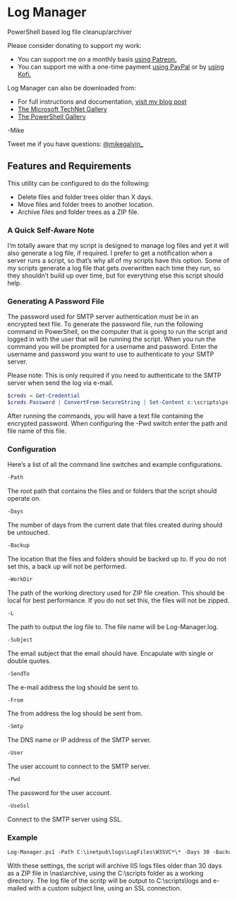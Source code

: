 # Log Manager

PowerShell based log file cleanup/archiver

Please consider donating to support my work:

* You can support me on a monthly basis [using Patreon.](https://www.patreon.com/mikegalvin)
* You can support me with a one-time payment [using PayPal](https://www.paypal.me/digressive) or by [using Kofi.](https://ko-fi.com/mikegalvin)

Log Manager can also be downloaded from:

* For full instructions and documentation, [visit my blog post](https://gal.vin/2017/06/13/powershell-log-manager)
* [The Microsoft TechNet Gallery](https://gallery.technet.microsoft.com/scriptcenter/Log-Manager-PowerShell-c558219c?redir=0)
* [The PowerShell Gallery](https://www.powershellgallery.com/packages/Log-Manager)

-Mike

Tweet me if you have questions: [@mikegalvin_](https://twitter.com/mikegalvin_)

## Features and Requirements

This utility can be configured to do the following:

* Delete files and folder trees older than X days.
* Move files and folder trees to another location.
* Archive files and folder trees as a ZIP file.

### A Quick Self-Aware Note

I’m totally aware that my script is designed to manage log files and yet it will also generate a log file, if required. I prefer to get a notification when a server runs a script, so that’s why all of my scripts have this option. Some of my scripts generate a log file that gets overwritten each time they run, so they shouldn’t build up over time, but for everything else this script should help.

### Generating A Password File

The password used for SMTP server authentication must be in an encrypted text file. To generate the password file, run the following command in PowerShell, on the computer that is going to run the script and logged in with the user that will be running the script. When you run the command you will be prompted for a username and password. Enter the username and password you want to use to authenticate to your SMTP server.

Please note: This is only required if you need to authenticate to the SMTP server when send the log via e-mail.

``` powershell
$creds = Get-Credential
$creds.Password | ConvertFrom-SecureString | Set-Content c:\scripts\ps-script-pwd.txt
```

After running the commands, you will have a text file containing the encrypted password. When configuring the -Pwd switch enter the path and file name of this file.

### Configuration

Here’s a list of all the command line switches and example configurations.

``` txt
-Path
```

The root path that contains the files and or folders that the script should operate on.

``` txt
-Days
```

The number of days from the current date that files created during should be untouched.

``` txt
-Backup
```

The location that the files and folders should be backed up to.
If you do not set this, a back up will not be performed.

``` txt
-WorkDir
```

The path of the working directory used for ZIP file creation. This should be local for best performance.
If you do not set this, the files will not be zipped.

``` txt
-L
```

The path to output the log file to.
The file name will be Log-Manager.log.

``` txt
-Subject
```

The email subject that the email should have. Encapulate with single or double quotes.

``` txt
-SendTo
```

The e-mail address the log should be sent to.

``` txt
-From
```

The from address the log should be sent from.

``` txt
-Smtp
```

The DNS name or IP address of the SMTP server.

``` txt
-User
```

The user account to connect to the SMTP server.

``` txt
-Pwd
```

The password for the user account.

``` txt
-UseSsl
```

Connect to the SMTP server using SSL.

### Example

``` txt
Log-Manager.ps1 -Path C:\inetpub\logs\LogFiles\W3SVC*\* -Days 30 -Backup \\nas\archive -WorkDir C:\scripts -L C:\scripts\logs -Subject 'Server: Logs Cleanup' -SendTo me@contoso.com -From Log-Manager@contoso.com -Smtp exch01.contoso.com -User me@contoso.com -Pwd P@ssw0rd -UseSsl
```

With these settings, the script will archive IIS logs files older than 30 days as a ZIP file in \\nas\archive, using the C:\scripts folder as a working directory. The log file of the scritp will be output to C:\scripts\logs and e-mailed with a custom subject line, using an SSL connection.
